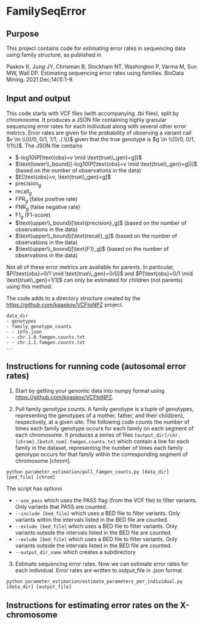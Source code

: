 # FamilySeqError

## Purpose
This project contains code for estimating error rates in sequencing data using family structure, as published in

Paskov K, Jung JY, Chrisman B, Stockham NT, Washington P, Varma M, Sun MW, Wall DP. Estimating sequencing error rates using families. BioData Mining. 2021 Dec;14(1):1-9.

## Input and output
This code starts with VCF files (with accompanying .tbi files), split by chromosome. It produces a JSON file containing highly granular sequencing error rates for each individual along with several other error metrics. Error rates are given for the probability of observing a variant call $v \in \\{0/0, 0/1, 1/1, ./.\\}$ given that the true genotype is $g \in \\{0/0, 0/1, 1/1\\}$. The JSON file contains

- $-log10(P[\text{obs}=v \mid \text{true\\_gen}=g])$
- $\text{lower\\_bound}[-log10(P[\text{obs}=v \mid \text{true\\_gen}=g])]$ (based on the number of observations in the data)
- $E[\text{obs}=v, \text{true\\_gen}=g]$
- $\text{precision}_g$
- $\text{recall}_g$
- $\text{FPR}_g$ (false positive rate)
- $\text{FNR}_g$ (false negative rate)
- $\text{F1}_g$ (F1-score)
- $\text{upper\\_bound}[\text{precision}_g]$ (based on the number of observations in the data)
- $\text{upper\\_bound}[\text{recall}_g]$ (based on the number of observations in the data)
- $\text{upper\\_bound}[\text{F1}_g]$ (based on the number of observations in the data)

Not all of these error metrics are available for parents. In particular, $P[\text{obs}=0/1 \mid \text{true\\_gen}=0/0]$ and $P[\text{obs}=0/1 \mid \text{true\\_gen}=1/1]$ can only be estimated for children (not parents) using this method.

The code adds to a directory structure created by the https://github.com/kpaskov/VCFtoNPZ project.

```
data_dir
- genotypes
- family_genotype_counts
- - info.json
- - chr.1.0.famgen.counts.txt
- - chr.1.1.famgen.counts.txt
...
```

## Instructions for running code (autosomal error rates)
1. Start by getting your genomic data into numpy format using https://github.com/kpaskov/VCFtoNPZ. 

2. Pull family genotype counts.
A family genotype is a tuple of genotypes, representing the genotypes of a mother, father, and their child(ren), respectively, at a given site. The following code counts the number of times each family genotype occurs for each family on each segment of each chromosome. It produces a series of files `[output_dir]/chr.[chrom].[batch_num].famgen.counts.txt` which contain a line for each family in the dataset, representing the number of times each family genotype occurs for that family within the corresponding segment of chromosome [chrom].

`python parameter_estimation/pull_famgen_counts.py [data_dir] [ped_file] [chrom]`

The script has options 
- `--use_pass` which uses the PASS flag (from the VCF file) to filter variants. Only variants that PASS are counted.
- `--include [bed_file]` which uses a BED file to filter variants. Only variants within the intervals listed in the BED file are counted.
- `--exlude [bed_file]` which uses a BED file to filter variants. Only variants outside the intervals listed in the BED file are counted.
- `--exlude [bed_file]` which uses a BED file to filter variants. Only variants outside the intervals listed in the BED file are counted.
- `--output_dir_name` which creates a subdirectory 

3. Estimate sequencing error rates.
Now we can estimate error rates for each individual. Error rates are written to output_file in .json format.

`python parameter_estimation/estimate_parameters_per_individual.py [data_dir] [output_file]`

## Instructions for estimating error rates on the X-chromosome

